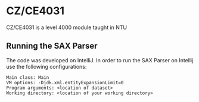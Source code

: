 # CZ/CE4031

CZ/CE4031 is a level 4000 module taught in NTU

## Running the SAX Parser

The code was developed on IntelliJ. In order to run the SAX Parser on Intellij use the following configurations:

```
Main class: Main
VM options: -Djdk.xml.entityExpansionLimit=0
Program arguments: <location of dataset>
Working directory: <location of your working directory>
```